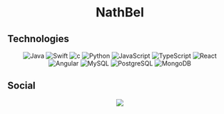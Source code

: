 <h1 align="center">NathBel</h1>

<h2>Technologies</h2>

<div align="center">

![Java](https://img.shields.io/badge/-Java-007396?style=flat-square&logo=jav&logoColor=whitea)
![Swift](https://img.shields.io/badge/Swift-eb4c2e?style=flat-square&logo=swift&logoColor=white)
![c](https://img.shields.io/badge/C-00599C?style=flat-square&logo=c&logoColor=white)
![Python](https://img.shields.io/badge/Python-14354C?style=flat-square&logo=python&logoColor=white)
![JavaScript](https://img.shields.io/badge/JavaScript-F7DF1E?style=flat-square&logo=javascript&logoColor=black)
![TypeScript](https://img.shields.io/badge/TypeScript-007ACC?style=flat-square&logo=typescript&logoColor=white)
![React](https://img.shields.io/badge/React-20232A?style=flat-square&logo=react&logoColor=61DAFB)
![Angular](https://img.shields.io/badge/Angular-red?style=flat-square&logo=angular&logoColor=white)
![MySQL](https://img.shields.io/badge/MySQL-00000F?style=flat-square&logo=mysql&logoColor=white)
![PostgreSQL](https://img.shields.io/badge/PostgreSQL-blue?style=flat-square&logo=postgresql&logoColor=white)
![MongoDB](https://img.shields.io/badge/MongoDB-green?style=flat-square&logo=mongodb&logoColor=white)


</div>

<h2>Social</h2>
<div align="center">
      
[<img src="https://img.shields.io/badge/linkedin-%230077B5.svg?&style=for-the-badge&logo=linkedin&logoColor=white" />](https://www.linkedin.com/in/NathBel)

</div>

</div>
